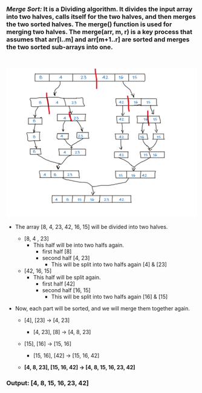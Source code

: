### *Merge Sort:* It is a Dividing algorithm. It divides the input array into two halves, calls itself for the two halves, and then merges the two sorted halves. The merge() function is used for merging two halves. The merge(arr, m, r) is a key process that assumes that arr[l..m] and arr[m+1..r] are sorted and merges the two sorted sub-arrays into one.

<br>

![Blog Image](blogImage.png)
 

 * The array [8, 4, 23, 42, 16, 15] will be divided into two halves.
    * [8, 4 , 23]
        * This half will be into two halfs again.
             - first half [8]
             - second half [4, 23]
                 * This will be split into two halfs again
        [4] & [23]
    * [42, 16, 15]
        - This half will be split again.
             * first half [42]
             * second half [16, 15]
                - This will be split into two halfs again [16] & [15]

* Now, each part will be sorted, and we will merge them together again.
    - [4], [23] ->  [4, 23]
        - [4, 23], [8] ->  [4, 8, 23]

    - [15], [16] ->  [15, 16]
        - [15, 16], [42] ->  [15, 16, 42]

    - **[4, 8, 23],  [15, 16, 42] -> [4, 8, 15, 16, 23, 42]** 
           
### Output: [4, 8, 15, 16, 23, 42]          
